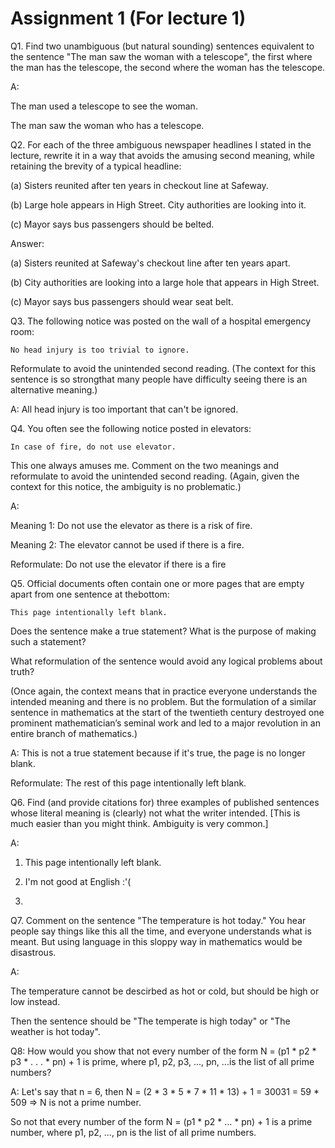 # Assignment 1 (For lecture 1)

Q1. Find two unambiguous (but natural sounding) sentences equivalent to the sentence "The man saw the woman with a telescope", the first where the man has the telescope, the second where the woman has the telescope.

A: 

The man used a telescope to see the woman.

The man saw the woman who has a telescope.

Q2. For each of the three ambiguous newspaper headlines I stated in the lecture, rewrite it in a way that avoids the amusing second meaning, while retaining the brevity of a typical headline:

(a) Sisters reunited after ten years in checkout line at Safeway.

(b) Large hole appears in High Street. City authorities are looking into it.

(c) Mayor says bus passengers should be belted.

Answer:

(a) Sisters reunited at Safeway's checkout line after ten years apart.

(b) City authorities are looking into a large hole that appears in High Street.

(c) Mayor says bus passengers should wear seat belt.

Q3. The following notice was posted on the wall of a hospital emergency room:

    No head injury is too trivial to ignore.
    
Reformulate to avoid the unintended second reading. (The context for this sentence is so strongthat many people have difficulty seeing there is an alternative meaning.)

A: All head injury is too important that can't be ignored.

Q4. You often see the following notice posted in elevators:

    In case of fire, do not use elevator.
    
This one always amuses me. Comment on the two meanings and reformulate to avoid the unintended second reading. (Again, given the context for this notice, the ambiguity is no problematic.)

A: 

Meaning 1: Do not use the elevator as there is a risk of fire.

Meaning 2: The elevator cannot be used if there is a fire.

Reformulate: Do not use the elevator if there is a fire

Q5. Official documents often contain one or more pages that are empty apart from one sentence at thebottom:

    This page intentionally left blank.
    
Does  the  sentence  make  a  true  statement?  What  is  the  purpose  of  making  such  a  statement? 

What reformulation of the sentence would avoid any logical problems about truth? 

(Once again, the context means that in practice everyone understands the intended meaning and there is no problem. 
But the formulation of a similar sentence in mathematics at the start of the twentieth century destroyed one prominent mathematician’s seminal work and led to a major revolution in an entire branch of mathematics.)

A: This is not a true statement because if it's true, the page is no longer blank.

Reformulate: The rest of this page intentionally left blank.

Q6. Find (and provide citations for) three examples of published sentences whose literal meaning is (clearly) not what the writer intended. [This is much easier than you might think. Ambiguity is very common.]

A:

1. This page intentionally left blank.

2. I'm not good at English :'(

3. 

Q7. Comment on the sentence "The temperature is hot today." You hear people say things like this all the time, and everyone understands what is meant. But using language in this sloppy way in mathematics would be disastrous.

A:

The temperature cannot be descirbed as hot or cold, but should be high or low instead.

Then the sentence should be "The temperate is high today" or "The weather is hot today".

Q8: How would you show that not every number of the form N = (p1 * p2 * p3 * . . . * pn) + 1 is prime, where p1, p2, p3, ..., pn, ...is the list of all prime numbers?

A: Let's say that n = 6, then N = (2 * 3 * 5 * 7 * 11 * 13) + 1 = 30031 = 59 * 509 => N is not a prime number.

So not that every number of the form N = (p1 * p2 * ... * pn) + 1 is a prime number, where p1, p2, ..., pn is the list of all prime numbers.
